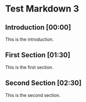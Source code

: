 # Test Markdown 3

## Introduction [00:00]
This is the introduction.

## First Section [01:30]
This is the first section.

## Second Section [02:30]
This is the second section.
